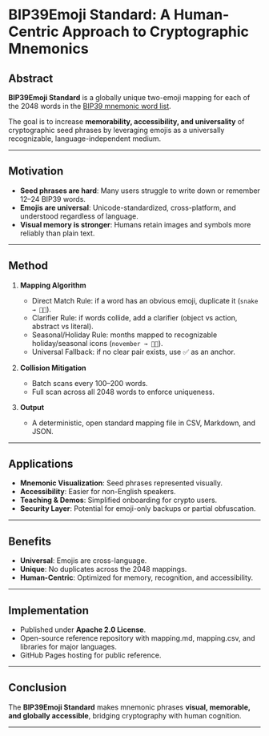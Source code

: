 # BIP39Emoji Standard: A Human-Centric Approach to Cryptographic Mnemonics

## Abstract
**BIP39Emoji Standard** is a globally unique two-emoji mapping for each of the 2048 words in the [BIP39 mnemonic word list](https://github.com/bitcoin/bips/tree/master/bip-0039).

The goal is to increase **memorability, accessibility, and universality** of cryptographic seed phrases by leveraging emojis as a universally recognizable, language-independent medium.  

---

## Motivation
- **Seed phrases are hard**: Many users struggle to write down or remember 12–24 BIP39 words.  
- **Emojis are universal**: Unicode-standardized, cross-platform, and understood regardless of language.  
- **Visual memory is stronger**: Humans retain images and symbols more reliably than plain text.  

---

## Method
1. **Mapping Algorithm**
   - Direct Match Rule: if a word has an obvious emoji, duplicate it (`snake → 🐍🐍`).  
   - Clarifier Rule: if words collide, add a clarifier (object vs action, abstract vs literal).  
   - Seasonal/Holiday Rule: months mapped to recognizable holiday/seasonal icons (`november → 🦃🍂`).  
   - Universal Fallback: if no clear pair exists, use ✅ as an anchor.  

2. **Collision Mitigation**
   - Batch scans every 100–200 words.  
   - Full scan across all 2048 words to enforce uniqueness.  

3. **Output**
   - A deterministic, open standard mapping file in CSV, Markdown, and JSON.  

---

## Applications
- **Mnemonic Visualization**: Seed phrases represented visually.  
- **Accessibility**: Easier for non-English speakers.  
- **Teaching & Demos**: Simplified onboarding for crypto users.  
- **Security Layer**: Potential for emoji-only backups or partial obfuscation.  

---

## Benefits
- **Universal**: Emojis are cross-language.  
- **Unique**: No duplicates across the 2048 mappings.  
- **Human-Centric**: Optimized for memory, recognition, and accessibility.  

---

## Implementation
- Published under **Apache 2.0 License**.  
- Open-source reference repository with mapping.md, mapping.csv, and libraries for major languages.  
- GitHub Pages hosting for public reference.  

---

## Conclusion
The **BIP39Emoji Standard** makes mnemonic phrases **visual, memorable, and globally accessible**, bridging cryptography with human cognition.  

---
